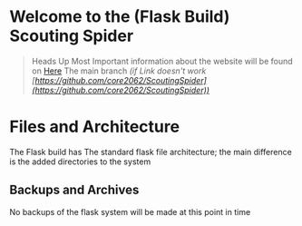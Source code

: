 # Welcome to the (Flask Build) Scouting Spider 

> Heads Up Most Important information about the website will be found on [Here]([https://github.com/core2062/ScoutingSpider]) The main branch
>  *(if Link doesn't work [https://github.com/core2062/ScoutingSpider](https://github.com/core2062/ScoutingSpider))*
# Files and Architecture
The Flask build has The standard flask file architecture; the main difference is the added directories to the system 

## Backups and Archives
No backups of the flask system will be made at this point in time 
